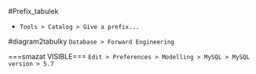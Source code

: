 #Prefix_tabulek
- `Tools > Catalog > Give a prefix...`

#diagram2tabulky
`Database > Forward Engineering`

===smazat VISIBLE===
	`Edit > Preferences > Modelling > MySQL > MySQL version > 5.7`
